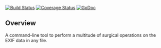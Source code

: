 [![Build Status](https://travis-ci.org/dsoprea/go-exif-knife.svg?branch=master)](https://travis-ci.org/dsoprea/go-exif-knife)
[![Coverage Status](https://coveralls.io/repos/github/dsoprea/go-exif-knife/badge.svg?branch=master)](https://coveralls.io/github/dsoprea/go-exif-knife?branch=master)
[![GoDoc](https://godoc.org/github.com/dsoprea/go-exif-knife?status.svg)](https://godoc.org/github.com/dsoprea/go-exif-knife)

## Overview

A command-line tool to perform a multitude of surgical operations on the EXIF data in any file.
